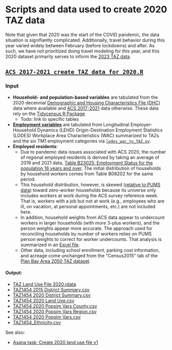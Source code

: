 
# Scripts and data used to create 2020 TAZ data

Note that given that 2020 was the start of the COVID pandemic, the data situation is signifiantly complicated.
Additionally, travel behavior during this year varied widely between February (before lockdowns) and after.
As such, we have not prioritized doing travel modeling for this year, and this 2020 dataset primarily serves
to inform the [2023 TAZ data](../2023/).

## [`ACS 2017-2021 create TAZ data for 2020.R`](ACS%202017-2021%20create%20TAZ%20data%20for%202020.R)

### Input
* **Household- and population-based variables** are tabulated from the 2020 decennial [Demographic and Housing Characteristics File (DHC)](https://www.census.gov/data/tables/2023/dec/2020-census-dhc.html) data where available and [ACS 2017-2021](https://www.census.gov/newsroom/press-kits/2022/acs-5-year.html) data otherwise. These data rely on the [Tidycensus R Package](https://walker-data.com/tidycensus/)
    * Todo: link to specific tables
* **[Employment variables](Employment/lodes_wac_employment.csv)** are tabulated from Longitudinal Employer-Household Dynamics (LEHD) Origin-Destination Employment Statistics (LODES) Workplace Area Characteristics (WAC) summarized to TAZs and the six TM1 employment categories via [`lodes_wac_to_TAZ.py`](Employment/lodes_wac_to_TAZ.py).
* **Employed residents**: 
  * Due to pandemic data issues associated with ACS 2020, the number of regional employed residents is derived by taking an average of 2019 and 2021 data, [Table B23025: Employment Status for the population 16 years and over](https://data.census.gov/table?text=B23025&g=050XX00US06001,06013,06041,06055,06075,06081,06085,06095,06097&tid=ACSDT1Y2021.B23025). The initial distribution of households by household workers comes from Table B08202 for the same period.
  * This household distribution, however, is skewed ([relative to PUMS data](https://github.com/BayAreaMetro/PUMS-Data/blob/master/Analysis/ACS%20PUMS%202017-2021/ACS%202017-2021%20PUMS%20HH%20and%20Person%20Worker%20Research.R)) toward zero-worker households because its universe only includes workers at work during the ACS survey reference week. That is, workers with a job but not at work (e.g., employees who are ill, on vacation, at personal appointments, etc.) are not included here.
  * In addition, household weights from ACS data appear to undercount workers in larger households (with more 3-plus workers), and the person weights appear more accurate. The approach used for reconciling households by number of workers relies on PUMS person weights to correct for worker undercounts. That analysis is summarized in an [Excel file](Workers/ACSPUMS_WorkerTotals_2017-2021_Comparisons.xlsx). 
  * Other data, including school enrollment, parking cost information, and acreage come unchanged from the "Census2015" tab of the [Plan Bay Area 2050 TAZ dataset](https://mtcdrive.box.com/s/q6sfcp52bqifb24r9ntvvmg82cj1wdu3).

#### Output:
* [TAZ Land Use File 2020.rdata](TAZ%20Land%20Use%20File%202020.rdata)
* [TAZ1454 2015 District Summary.csv](TAZ1454%202015%20District%20Summary.csv)
* [TAZ1454 2020 District Summary.csv](TAZ1454%202020%20District%20Summary.csv)
* [TAZ1454 2020 Land Use.csv](TAZ1454%202020%20Land%20Use.csv)
* [TAZ1454 2020 Popsim Vars County.csv](TAZ1454%202020%20Popsim%20Vars%20County.csv)
* [TAZ1454 2020 Popsim Vars Region.csv](TAZ1454%202020%20Popsim%20Vars%20Region.csv)
* [TAZ1454 2020 Popsim Vars.csv](TAZ1454%202020%20Popsim%20Vars.csv)
* [TAZ1454_Ethnicity.csv](TAZ1454_Ethnicity.csv)

See also:
  * [Asana task: Create 2020 land use file v1](https://app.asana.com/0/310827677834656/1204790289402872/f)
